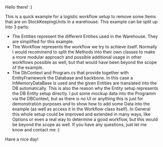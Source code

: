 Hello there! :)

This is a quick example for a logistic workflow setup to remove some Items that are on StockKeepingUnits in a warehouse.
This example can be split up into 3 parts: 
  - The Entities represent the different Entities used in the Warehouse. They are simplified for this example.
  - The Workflow represents the workflow we try to achieve itself. Normally I would recommend to split the Methods into their own classes to make a more modular approach and possible additional usage in other workflows possible as well, but that would have been beyond the scope of the example.
  - The DbContext and Program.cs that provide together with EntityFramework the Database and backbone. In this case a InMemoryDataBase is used and the given Entities are translated into the DB automatically. This is also the reason why the Entity setup represents the DB Entity setup directly.
    I put some mockup data into the Programm via the DBContext, but as there is no UI or anything this is just for demonstration purposes and to show how to add some Data into the example (as well as access it in the Workflow class itself).
In General this whole setup could be improved and extended in many ways, like Options or even a real way to determine a good workflow, but this would be beyond the scope as well.
If you have any questions, just let me know and contact me :)

Have a nice day! 

